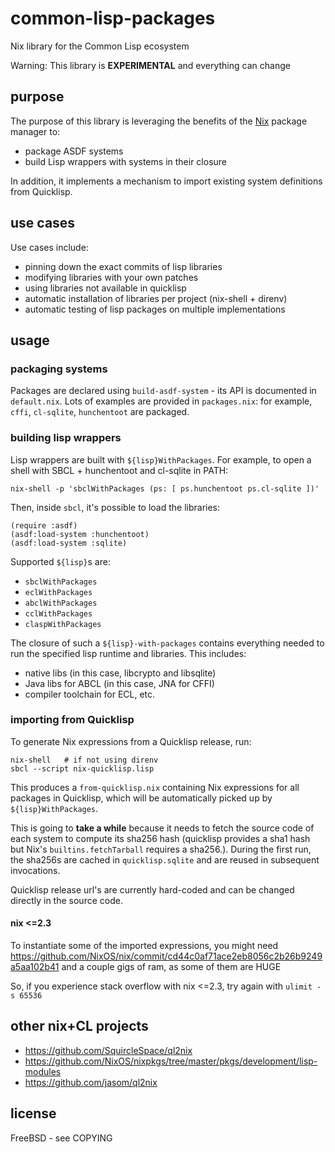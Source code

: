 # common-lisp-packages

Nix library for the Common Lisp ecosystem

Warning: This library is __EXPERIMENTAL__ and everything can change

## purpose

The purpose of this library is leveraging the benefits of the [Nix](https://nixos.org/guides/how-nix-works.html) package manager to: 

- package ASDF systems
- build Lisp wrappers with systems in their closure

In addition, it implements a mechanism to import existing system definitions from Quicklisp.

## use cases

Use cases include:

- pinning down the exact commits of lisp libraries
- modifying libraries with your own patches
- using libraries not available in quicklisp
- automatic installation of libraries per project (nix-shell + direnv)
- automatic testing of lisp packages on multiple implementations

## usage

### packaging systems

Packages are declared using `build-asdf-system` - its API is documented in `default.nix`. Lots of examples are provided in `packages.nix`: for example, `cffi`, `cl-sqlite`, `hunchentoot` are packaged.

### building lisp wrappers

Lisp wrappers are built with `${lisp}WithPackages`. For example, to open a shell with SBCL + hunchentoot and cl-sqlite in PATH:
```
nix-shell -p 'sbclWithPackages (ps: [ ps.hunchentoot ps.cl-sqlite ])'
```

Then, inside `sbcl`, it's possible to load the libraries:
```
(require :asdf)
(asdf:load-system :hunchentoot)
(asdf:load-system :sqlite)
```

Supported `${lisp}`s are:

- `sbclWithPackages`
- `eclWithPackages`
- `abclWithPackages`
- `cclWithPackages`
- `claspWithPackages`

The closure of such a `${lisp}-with-packages` contains everything needed to run the specified lisp runtime and libraries. This includes:

- native libs (in this case, libcrypto and libsqlite)
- Java libs for ABCL (in this case, JNA for CFFI)
- compiler toolchain for ECL, etc.

### importing from Quicklisp

To generate Nix expressions from a Quicklisp release, run:

```
nix-shell   # if not using direnv
sbcl --script nix-quicklisp.lisp
```
This produces a `from-quicklisp.nix` containing Nix expressions for all packages in Quicklisp, which will be automatically picked up by `${lisp}WithPackages`. 

This is going to **take a while** because it needs to fetch the source code of each system to compute its sha256 hash (quicklisp provides a sha1 hash but Nix's `builtins.fetchTarball` requires a sha256.). During the first run, the sha256s are cached in `quicklisp.sqlite` and are reused in subsequent invocations.

Quicklisp release url's are currently hard-coded and can be changed directly in the source code. 

#### nix <=2.3
To instantiate some of the imported expressions, you might need https://github.com/NixOS/nix/commit/cd44c0af71ace2eb8056c2b26b9249a5aa102b41 and a couple gigs of ram, as some of them are HUGE

So, if you experience stack overflow with nix <=2.3, try again with `ulimit -s 65536`

## other nix+CL projects

- https://github.com/SquircleSpace/ql2nix
- https://github.com/NixOS/nixpkgs/tree/master/pkgs/development/lisp-modules
- https://github.com/jasom/ql2nix

## license

FreeBSD - see COPYING
